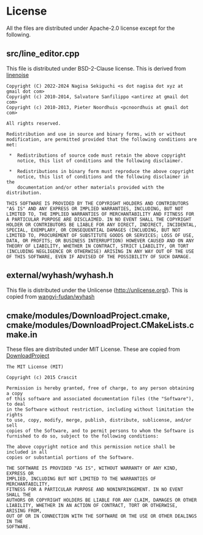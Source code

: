# License

All the files are distributed under Apache-2.0 license except for the following.

## src/line_editor.cpp

This file is distributed under BSD-2-Clause license.
This is derived from [linenoise](https://github.com/antirez/linenoise)

```
Copyright (C) 2022-2024 Nagisa Sekiguchi <s dot nagisa dot xyz at gmail dot com>
Copyright (c) 2010-2014, Salvatore Sanfilippo <antirez at gmail dot com>
Copyright (c) 2010-2013, Pieter Noordhuis <pcnoordhuis at gmail dot com>

All rights reserved.

Redistribution and use in source and binary forms, with or without
modification, are permitted provided that the following conditions are
met:

 *  Redistributions of source code must retain the above copyright
    notice, this list of conditions and the following disclaimer.

 *  Redistributions in binary form must reproduce the above copyright
    notice, this list of conditions and the following disclaimer in the
    documentation and/or other materials provided with the distribution.

THIS SOFTWARE IS PROVIDED BY THE COPYRIGHT HOLDERS AND CONTRIBUTORS
"AS IS" AND ANY EXPRESS OR IMPLIED WARRANTIES, INCLUDING, BUT NOT
LIMITED TO, THE IMPLIED WARRANTIES OF MERCHANTABILITY AND FITNESS FOR
A PARTICULAR PURPOSE ARE DISCLAIMED. IN NO EVENT SHALL THE COPYRIGHT
HOLDER OR CONTRIBUTORS BE LIABLE FOR ANY DIRECT, INDIRECT, INCIDENTAL,
SPECIAL, EXEMPLARY, OR CONSEQUENTIAL DAMAGES (INCLUDING, BUT NOT
LIMITED TO, PROCUREMENT OF SUBSTITUTE GOODS OR SERVICES; LOSS OF USE,
DATA, OR PROFITS; OR BUSINESS INTERRUPTION) HOWEVER CAUSED AND ON ANY
THEORY OF LIABILITY, WHETHER IN CONTRACT, STRICT LIABILITY, OR TORT
(INCLUDING NEGLIGENCE OR OTHERWISE) ARISING IN ANY WAY OUT OF THE USE
OF THIS SOFTWARE, EVEN IF ADVISED OF THE POSSIBILITY OF SUCH DAMAGE.
```

## external/wyhash/wyhash.h

This file is distributed under the Unlicense (http://unlicense.org/).
This is copied from [wangyi-fudan/wyhash](https://github.com/wangyi-fudan/wyhash)

## cmake/modules/DownloadProject.cmake, cmake/modules/DownloadProject.CMakeLists.cmake.in

These files are distributed under MIT License.
These are copied from [DownloadProject](https://github.com/Crascit/DownloadProject)

```
The MIT License (MIT)

Copyright (c) 2015 Crascit

Permission is hereby granted, free of charge, to any person obtaining a copy
of this software and associated documentation files (the "Software"), to deal
in the Software without restriction, including without limitation the rights
to use, copy, modify, merge, publish, distribute, sublicense, and/or sell
copies of the Software, and to permit persons to whom the Software is
furnished to do so, subject to the following conditions:

The above copyright notice and this permission notice shall be included in all
copies or substantial portions of the Software.

THE SOFTWARE IS PROVIDED "AS IS", WITHOUT WARRANTY OF ANY KIND, EXPRESS OR
IMPLIED, INCLUDING BUT NOT LIMITED TO THE WARRANTIES OF MERCHANTABILITY,
FITNESS FOR A PARTICULAR PURPOSE AND NONINFRINGEMENT. IN NO EVENT SHALL THE
AUTHORS OR COPYRIGHT HOLDERS BE LIABLE FOR ANY CLAIM, DAMAGES OR OTHER
LIABILITY, WHETHER IN AN ACTION OF CONTRACT, TORT OR OTHERWISE, ARISING FROM,
OUT OF OR IN CONNECTION WITH THE SOFTWARE OR THE USE OR OTHER DEALINGS IN THE
SOFTWARE.
```
